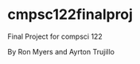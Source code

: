 cmpsc122finalproj
=================

Final Project for compsci 122

By Ron Myers and Ayrton Trujillo
